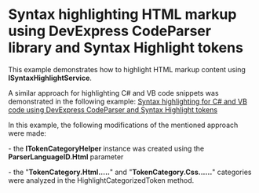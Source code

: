 # Syntax highlighting HTML markup using DevExpress CodeParser library and Syntax Highlight tokens


<p>This example demonstrates how to highlight HTML markup content using <strong>ISyntaxHighlightService</strong>.</p><p>A similar approach for highlighting C# and VB code snippets was demonstrated in the following example: <a href="https://www.devexpress.com/Support/Center/p/E2993">Syntax highlighting for C# and VB code using DevExpress CodeParser and Syntax Highlight tokens</a><br />
</p><p>In this example, the following modifications of the mentioned approach were made:</p><p>- the <strong>ITokenCategoryHelper </strong>instance was created using the <strong>ParserLanguageID.Html</strong> parameter</p><p>- the "<strong>TokenCategory.Html.....</strong>" and "<strong>TokenCategory.Css......</strong>" categories were analyzed in the HighlightCategorizedToken method.</p>

<br/>


